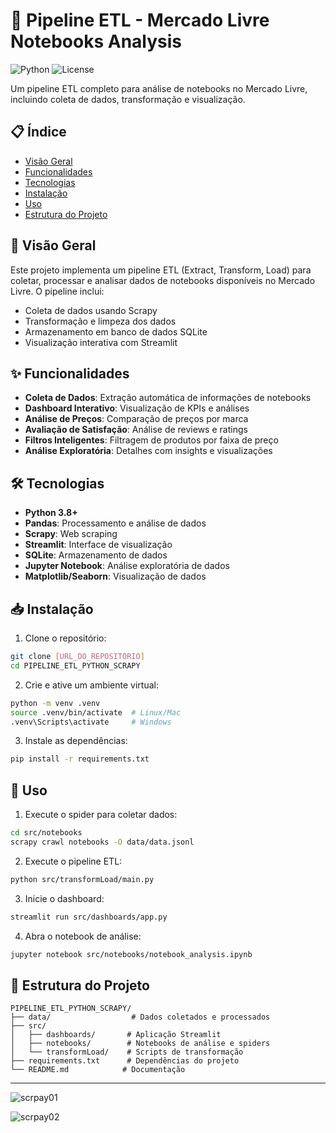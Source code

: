 # 🚀 Pipeline ETL - Mercado Livre Notebooks Analysis

![Python](https://img.shields.io/badge/python-3.8%2B-blue)
![License](https://img.shields.io/badge/license-MIT-green)

Um pipeline ETL completo para análise de notebooks no Mercado Livre, incluindo coleta de dados, transformação e visualização.

## 📋 Índice

- [Visão Geral](#-visão-geral)
- [Funcionalidades](#-funcionalidades)
- [Tecnologias](#-tecnologias)
- [Instalação](#-instalação)
- [Uso](#-uso)
- [Estrutura do Projeto](#-estrutura-do-projeto)


## 🌟 Visão Geral

Este projeto implementa um pipeline ETL (Extract, Transform, Load) para coletar, processar e analisar dados de notebooks disponíveis no Mercado Livre. O pipeline inclui:

- Coleta de dados usando Scrapy
- Transformação e limpeza dos dados
- Armazenamento em banco de dados SQLite
- Visualização interativa com Streamlit

## ✨ Funcionalidades

- **Coleta de Dados**: Extração automática de informações de notebooks
- **Dashboard Interativo**: Visualização de KPIs e análises
- **Análise de Preços**: Comparação de preços por marca
- **Avaliação de Satisfação**: Análise de reviews e ratings
- **Filtros Inteligentes**: Filtragem de produtos por faixa de preço
- **Análise Exploratória**: Detalhes com insights e visualizações

## 🛠️ Tecnologias

- **Python 3.8+**
- **Pandas**: Processamento e análise de dados
- **Scrapy**: Web scraping
- **Streamlit**: Interface de visualização
- **SQLite**: Armazenamento de dados
- **Jupyter Notebook**: Análise exploratória de dados
- **Matplotlib/Seaborn**: Visualização de dados

## 📥 Instalação

1. Clone o repositório:
```bash
git clone [URL_DO_REPOSITÓRIO]
cd PIPELINE_ETL_PYTHON_SCRAPY
```

2. Crie e ative um ambiente virtual:
```bash
python -m venv .venv
source .venv/bin/activate  # Linux/Mac
.venv\Scripts\activate     # Windows
```

3. Instale as dependências:
```bash
pip install -r requirements.txt
```

## 🚀 Uso

1. Execute o spider para coletar dados:
```bash
cd src/notebooks
scrapy crawl notebooks -O data/data.jsonl
```

2. Execute o pipeline ETL:
```bash
python src/transformLoad/main.py
```

3. Inicie o dashboard:
```bash
streamlit run src/dashboards/app.py
```

4. Abra o notebook de análise:
```bash
jupyter notebook src/notebooks/notebook_analysis.ipynb
```

## 📁 Estrutura do Projeto

```
PIPELINE_ETL_PYTHON_SCRAPY/
├── data/                  # Dados coletados e processados
├── src/
│   ├── dashboards/       # Aplicação Streamlit
│   ├── notebooks/        # Notebooks de análise e spiders
│   └── transformLoad/    # Scripts de transformação
├── requirements.txt      # Dependências do projeto
└── README.md            # Documentação
```
------

![scrpay01](https://github.com/user-attachments/assets/f65fc04d-8130-43e8-a6d0-f2f4f96aae10)

![scrpay02](https://github.com/user-attachments/assets/4e19721d-a9cd-4b95-9542-db6f335ab937)




